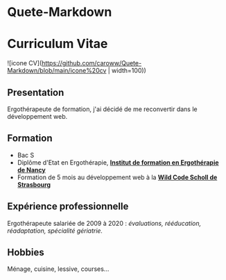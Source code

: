# Quete-Markdown

# Curriculum Vitae

![icone CV](https://github.com/caroww/Quete-Markdown/blob/main/icone%20cv | width=100))

## Presentation
Ergothérapeute de formation, j'ai décidé de me reconvertir dans le développement web.

## Formation
  - Bac S
  - Diplôme d'Etat en Ergothérapie, [**Institut de formation en Ergothérapie de Nancy**](http://www.ergo-nancy.com/)
  - Formation de 5 mois au développement web à la [**Wild Code Scholl de Strasbourg**](https://www.wildcodeschool.com/fr-FR/campus/strasbourg)

## Expérience professionnelle

Ergothérapeute salariée de 2009 à 2020 : _évaluations, rééducation, réadaptation, spécialité gériatrie._


## Hobbies

Ménage, cuisine, lessive, courses...
